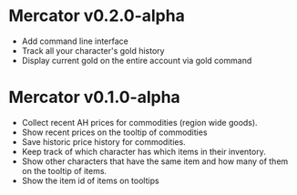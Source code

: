 # Mercator v0.2.0-alpha
 - Add command line interface
 - Track all your character's gold history
 - Display current gold on the entire account via gold command

# Mercator v0.1.0-alpha
 - Collect recent AH prices for commodities (region wide goods).
 - Show recent prices on the tooltip of commodities
 - Save historic price history for commodities.
 - Keep track of which character has which items in their inventory.
 - Show other characters that have the same item and how many of them on the
   tooltip of items.
 - Show the item id of items on tooltips

